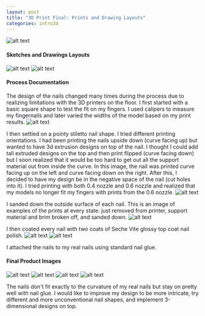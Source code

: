 ```yaml
---
layout: post
title: "3D Print Final: Prints and Drawing Layouts"
categories: intro3d
---
```


![alt text](https://raw.githubusercontent.com/jirrian/jirrian.github.io/master/images/intro3d/final/handsClosed.jpg)

#### Sketches and Drawings Layouts ####
![alt text](https://raw.githubusercontent.com/jirrian/jirrian.github.io/master/images/intro3d/final/sketches.jpg)
![alt text](https://raw.githubusercontent.com/jirrian/jirrian.github.io/master/images/intro3d/final/3dprintednails_drawing.png)

#### Process Documentation ####
The design of the nails changed many times during the process due to realizing limitations with the 3D printers on the floor. I first started with a basic square shape to test the fit on my fingers. I used calipers to measure my fingernails and later varied the widths of the model based on my print results.
![alt text](https://raw.githubusercontent.com/jirrian/jirrian.github.io/master/images/intro3d/final/sizeTest.jpg)

I then settled on a pointy stiletto nail shape. I tried different printing orientations. I had been printing the nails upside down (curve facing up) but wanted to have 3d extrusion designs on top of the nail. I thought I could add tall extruded designs on the top and then print flipped (curve facing down) but I soon realized that it would be too hard to get out all the support material out from inside the curve. In this image, the nail was printed curve facing up on the left and curve facing down on the right. After this, I decided to have my design be in the negative space of the nail (cut holes into it). I tried printing with both 0.4 nozzle and 0.6 nozzle and realized that my models no longer fit my fingers with prints from the 0.6 nozzle.
![alt text](https://raw.githubusercontent.com/jirrian/jirrian.github.io/master/images/intro3d/final/pointyTest.jpg)

I sanded down the outside surface of each nail. This is an image of examples of the prints at every state: just removed from printer, support material and brim broken off, and sanded down.
![alt text](https://raw.githubusercontent.com/jirrian/jirrian.github.io/master/images/intro3d/final/printSanding.jpg)

I then coated every nail with two coats of Seche Vite glossy top coat nail polish.
![alt text](https://raw.githubusercontent.com/jirrian/jirrian.github.io/master/images/intro3d/final/printCoating.jpg)
![alt text](https://raw.githubusercontent.com/jirrian/jirrian.github.io/master/images/intro3d/final/coatingAllNails.jpg)

I attached the nails to my real nails using standard nail glue.

#### Final Product Images ####
![alt text](https://raw.githubusercontent.com/jirrian/jirrian.github.io/master/images/intro3d/final/nailset.jpg)
![alt text](https://raw.githubusercontent.com/jirrian/jirrian.github.io/master/images/intro3d/final/nails.jpg)
![alt text](https://raw.githubusercontent.com/jirrian/jirrian.github.io/master/images/intro3d/final/handsOpenSide.jpg)
![alt text](https://raw.githubusercontent.com/jirrian/jirrian.github.io/master/images/intro3d/final/handsOpenTop.jpg)

The nails don't fit exactly to the curvature of my real nails but stay on pretty well with nail glue. I would like to improve my design to be more intricate, try different and more unconventional nail shapes, and implement 3-dimensional designs on top.
